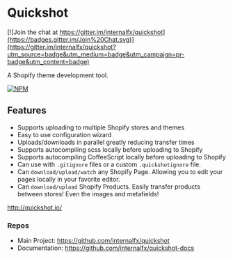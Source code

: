 # Quickshot

[![Join the chat at https://gitter.im/internalfx/quickshot](https://badges.gitter.im/Join%20Chat.svg)](https://gitter.im/internalfx/quickshot?utm_source=badge&utm_medium=badge&utm_campaign=pr-badge&utm_content=badge)

A Shopify theme development tool.

[![NPM](https://nodei.co/npm/quickshot.png?downloads=true&downloadRank=true&stars=true)](https://npmjs.org/package/quickshot)

## Features

- Supports uploading to multiple Shopify stores and themes
- Easy to use configuration wizard
- Uploads/downloads in parallel greatly reducing transfer times
- Supports autocompiling scss locally before uploading to Shopify
- Supports autocompiling CoffeeScript locally before uploading to Shopify
- Can use with `.gitignore` files or a custom `.quickshotignore` file.
- Can `download/upload/watch` any Shopify Page. Allowing you to edit your pages locally in your favorite editor.
- Can `download/upload` Shopify Products. Easily transfer products between stores! Even the images and metafields!

http://quickshot.io/

### Repos
- Main Project: https://github.com/internalfx/quickshot
- Documentation: https://github.com/internalfx/quickshot-docs
